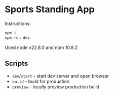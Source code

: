 # Sports Standing App

Instructions:
```sh
npm i
npm run dev
```

Used node v22.8.0 and npm 10.8.2

## Scripts

- `dev`/`start` - start dev server and open browser
- `build` - build for production
- `preview` - locally preview production build